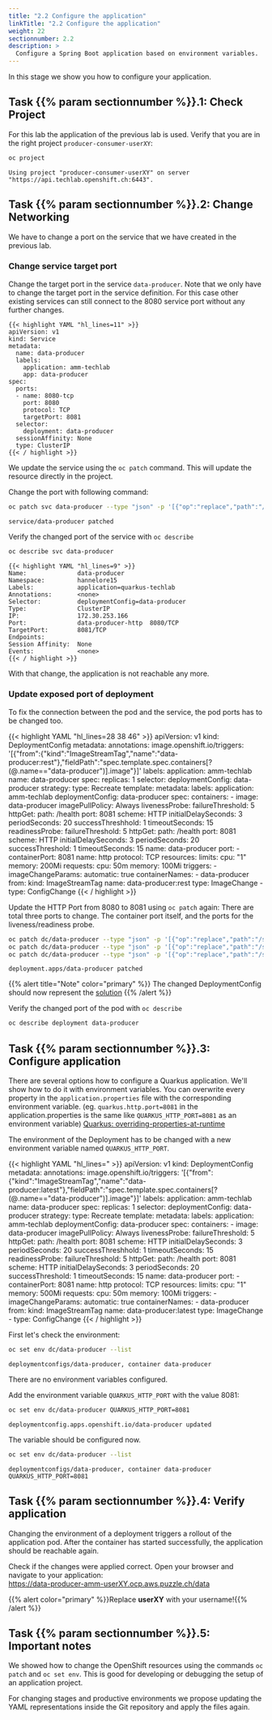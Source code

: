 ```yaml
---
title: "2.2 Configure the application"
linkTitle: "2.2 Configure the application"
weight: 22
sectionnumber: 2.2
description: >
  Configure a Spring Boot application based on environment variables.
---
```


In this stage we show you how to configure your application.


## Task {{% param sectionnumber %}}.1: Check Project

For this lab the application of the previous lab is used.
Verify that you are in the right project `producer-consumer-userXY`:

```bash
oc project
```

```
Using project "producer-consumer-userXY" on server "https://api.techlab.openshift.ch:6443".
```


## Task {{% param sectionnumber %}}.2: Change Networking

We have to change a port on the service that we have created in the previous lab.


### Change service target port

Change the target port in the service `data-producer`. Note that we only have to change the target port in the service definition. For this case other existing services can still connect to the 8080 service port without any further changes.

```
{{< highlight YAML "hl_lines=11" >}}
apiVersion: v1
kind: Service
metadata:
  name: data-producer
  labels:
    application: amm-techlab
    app: data-producer
spec:
  ports:
  - name: 8080-tcp
    port: 8080
    protocol: TCP
    targetPort: 8081
  selector:
    deployment: data-producer
  sessionAffinity: None
  type: ClusterIP
{{< / highlight >}}
```

We update the service using the `oc patch` command. This will update the resource directly in the project.

Change the port with following command:

```BASH
oc patch svc data-producer --type "json" -p '[{"op":"replace","path":"/spec/ports/0/targetPort","value":8081}]'
```

```
service/data-producer patched
```

Verify the changed port of the service with `oc describe`


```BASH
oc describe svc data-producer
```

```
{{< highlight YAML "hl_lines=9" >}}
Name:              data-producer
Namespace:         hannelore15
Labels:            application=quarkus-techlab
Annotations:       <none>
Selector:          deploymentConfig=data-producer
Type:              ClusterIP
IP:                172.30.253.166
Port:              data-producer-http  8080/TCP
TargetPort:        8081/TCP
Endpoints:
Session Affinity:  None
Events:            <none>
{{< / highlight >}}
```

With that change, the application is not reachable any more.


### Update exposed port of deployment

To fix the connection between the pod and the service, the pod ports has to be changed too.

{{< highlight YAML "hl_lines=28 38 46" >}}
apiVersion: v1
kind: DeploymentConfig
metadata:
  annotations:
    image.openshift.io/triggers: '[{"from":{"kind":"ImageStreamTag","name":"data-producer:rest"},"fieldPath":"spec.template.spec.containers[?(@.name==\"data-producer\")].image"}]'
  labels:
    application: amm-techlab
  name: data-producer
spec:
  replicas: 1
  selector:
    deploymentConfig: data-producer
  strategy:
    type: Recreate
  template:
    metadata:
      labels:
        application: amm-techlab
        deploymentConfig: data-producer
    spec:
      containers:
        - image: data-producer
          imagePullPolicy: Always
          livenessProbe:
            failureThreshold: 5
            httpGet:
              path: /health
              port: 8081
              scheme: HTTP
            initialDelaySeconds: 3
            periodSeconds: 20
            successThreshhold: 1
            timeoutSeconds: 15
          readinessProbe:
            failureThreshold: 5
            httpGet:
              path: /health
              port: 8081
              scheme: HTTP
            initialDelaySeconds: 3
            periodSeconds: 20
            successThreshold: 1
            timeoutSeconds: 15
          name: data-producer
          port:
            - containerPort: 8081
              name: http
              protocol: TCP
          resources:
            limits:
              cpu: "1"
              memory: 200Mi
            requests:
              cpu: 50m
              memory: 100Mi
  triggers:
    - imageChangeParams:
        automatic: true
        containerNames:
          - data-producer
        from:
          kind: ImageStreamTag
          name: data-producer:rest
      type: ImageChange
    - type: ConfigChange
{{< / highlight >}}

Update the HTTP Port from 8080 to 8081 using `oc patch` again:
There are total three ports to change. The container port itself, and the ports for the liveness/readiness probe.

```BASH
oc patch dc/data-producer --type "json" -p '[{"op":"replace","path":"/spec/template/spec/containers/0/ports/0/containerPort","value":8081}]'
oc patch dc/data-producer --type "json" -p '[{"op":"replace","path":"/spec/template/spec/containers/0/livenessProbe/httpGet/port","value":8081}]'
oc patch dc/data-producer --type "json" -p '[{"op":"replace","path":"/spec/template/spec/containers/0/readinessProbe/httpGet/port","value":8081}]'
```

```
deployment.apps/data-producer patched
```

{{% alert title="Note" color="primary" %}} The changed DeploymentConfig should now represent the [solution](https://raw.githubusercontent.com/puzzle/amm-techlab/master/manifests/02.0/2.1/deploymentConfig.yaml) {{% /alert %}}

Verify the changed port of the pod with `oc describe`

```BASH
oc describe deployment data-producer
```


## Task {{% param sectionnumber %}}.3: Configure application

There are several options how to configure a Quarkus application. We'll show how to do it with environment variables. You can overwrite every property in the `application.properties` file with the corresponding environment variable. (eg. `quarkus.http.port=8081` in the application.properties is the same like `QUARKUS_HTTP_PORT=8081` as an environment variable) [Quarkus: overriding-properties-at-runtime](https://quarkus.io/guides/config#overriding-properties-at-runtime)

The environment of the Deployment has to be changed with a new environment variable named `QUARKUS_HTTP_PORT`.

{{< highlight YAML "hl_lines=" >}}
apiVersion: v1
kind: DeploymentConfig
metadata:
  annotations:
    image.openshift.io/triggers: '[{"from":{"kind":"ImageStreamTag","name":"data-producer:latest"},"fieldPath":"spec.template.spec.containers[?(@.name==\"data-producer\")].image"}]'
  labels:
    application: amm-techlab
  name: data-producer
spec:
  replicas: 1
  selector:
    deploymentConfig: data-producer
  strategy:
    type: Recreate
  template:
    metadata:
      labels:
        application: amm-techlab
        deploymentConfig: data-producer
    spec:
      containers:
        - image: data-producer
          imagePullPolicy: Always
          livenessProbe:
            failureThreshold: 5
            httpGet:
              path: /health
              port: 8081
              scheme: HTTP
            initialDelaySeconds: 3
            periodSeconds: 20
            successThreshhold: 1
            timeoutSeconds: 15
          readinessProbe:
            failureThreshold: 5
            httpGet:
              path: /health
              port: 8081
              scheme: HTTP
            initialDelaySeconds: 3
            periodSeconds: 20
            successThreshold: 1
            timeoutSeconds: 15
          name: data-producer
          port:
            - containerPort: 8081
              name: http
              protocol: TCP
          resources:
            limits:
              cpu: "1"
              memory: 500Mi
            requests:
              cpu: 50m
              memory: 100Mi
  triggers:
    - imageChangeParams:
        automatic: true
        containerNames:
          - data-producer
        from:
          kind: ImageStreamTag
          name: data-producer:latest
      type: ImageChange
    - type: ConfigChange
{{< / highlight >}}

First let's check the environment:

```BASH
oc set env dc/data-producer --list
```

```
deploymentconfigs/data-producer, container data-producer
```

There are no environment variables configured.

Add the environment variable `QUARKUS_HTTP_PORT` with the value 8081:

```BASH
oc set env dc/data-producer QUARKUS_HTTP_PORT=8081
```

```
deploymentconfig.apps.openshift.io/data-producer updated
```

The variable should be configured now.

```BASH
oc set env dc/data-producer --list
```

```
deploymentconfigs/data-producer, container data-producer
QUARKUS_HTTP_PORT=8081
```


## Task {{% param sectionnumber %}}.4: Verify application

Changing the environment of a deployment triggers a rollout of the application pod.
After the container has started successfully, the application should be reachable again.

Check if the changes were applied correct. Open your browser and navigate to your application:  
<https://data-producer-amm-userXY.ocp.aws.puzzle.ch/data>

{{% alert  color="primary" %}}Replace **userXY** with your username!{{% /alert %}}


## Task {{% param sectionnumber %}}.5: Important notes

We showed how to change the OpenShift resources using the commands `oc patch` and `oc set env`.
This is good for developing or debugging the setup of an application project.

For changing stages and productive environments we propose updating the YAML representations inside the Git repository and apply the files again.
